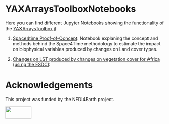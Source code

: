 # YAXArraysToolboxNotebooks


Here you can find different Jupyter Notebooks showing the functionality of the [YAXArraysToolbox.jl](https://github.com/dpabon/YAXArraysToolbox.jl)


1. [Space4time Proof-of-Concept](https://github.com/dpabon/YAXArraysToolboxNotebooks/blob/main/Notebooks/space4time_proof_of_concept.ipynb): Notebook explaning the concept and methods behind the Space4Time methodology to estimate the impact on biophysical variables produced by changes on Land cover types.

2. [Changes on LST produced by changes on vegetation cover for Africa (using the ESDC)](https://github.com/dpabon/YAXArraysToolboxNotebooks/blob/main/Notebooks/ESDC_Africa_lst_changes.ipynb):




# Acknowledgements

This project was funded by the NFDI4Earth project.

<a href="https://www.nfdi4earth.de/"><img src="https://www.nfdi4earth.de/templates/nfdi4earth/images/NFDI4Earth_logo.png"  width="40%" height="10%">
